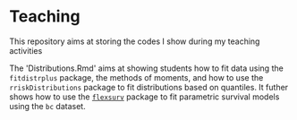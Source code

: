 # Teaching
This repository aims at storing the codes I show during my teaching activities

The 'Distributions.Rmd' aims at showing students how to fit data using the `fitdistrplus` package, the methods of moments, and how to use the `rriskDistributions` package to fit distributions based on quantiles.
It futher shows how to use the [`flexsurv`](https://cran.r-project.org/web/packages/flexsurv/flexsurv.pdf) package to fit parametric survival models using the `bc` dataset.
